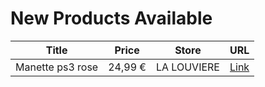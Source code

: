 # New Products Available

| Title | Price | Store | URL |
|---|---|---|---|
| Manette ps3 rose | 24,99 € | LA LOUVIERE | [Link](https://www.cashconverters.be/fr/accessoires-jeux-video/871392-manette-ps3-rose.html) |
